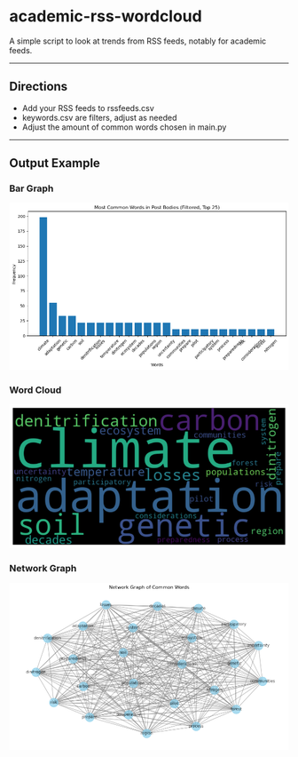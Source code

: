 # academic-rss-wordcloud
 A simple script to look at trends from RSS feeds, notably for academic feeds.

---

## Directions

- Add your RSS feeds to rssfeeds.csv
- keywords.csv are filters, adjust as needed
- Adjust the amount of common words chosen in main.py

---

## Output Example

### Bar Graph

![Bar Graph](/images/baroutput.png)

### Word Cloud

![Word Cloud](/images/wordcloudoutput.png)

### Network Graph

![Network Graph](/images/networkoutput.png)

